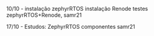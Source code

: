 10/10 - instalação zephyrRTOS
	instalação Renode
	testes zephyrRTOS+Renode, samr21

17/10 - Estudos: ZephyrRTOS
				 componentes samr21
				 
